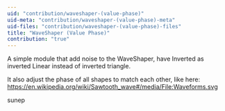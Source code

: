 ```yaml
---
uid: "contribution/waveshaper-(value-phase)"
uid-meta: "contribution/waveshaper-(value-phase)-meta"
uid-files: "contribution/waveshaper-(value-phase)-files"
title: "WaveShaper (Value Phase)"
contribution: "true"
---
```


A simple module that add noise to the WaveShaper, have Inverted as inverted Linear instead of inverted triangle.

It also adjust the phase of all shapes to match each other, like here: https://en.wikipedia.org/wiki/Sawtooth_wave#/media/File:Waveforms.svg

sunep